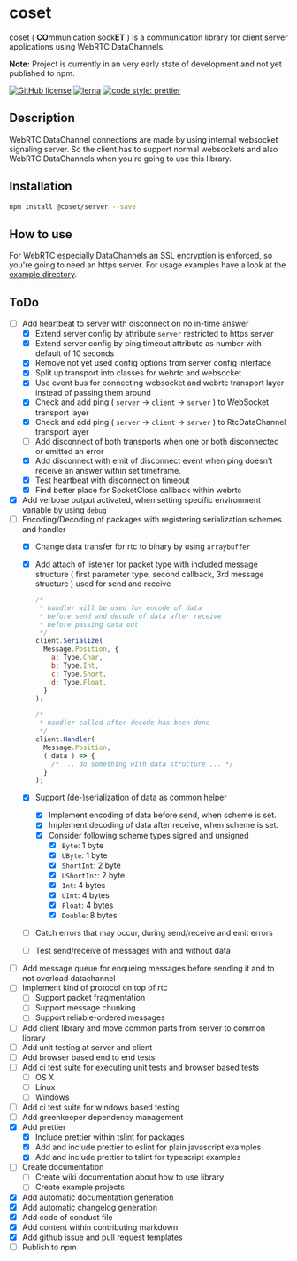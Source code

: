 # coset

coset ( **CO**mmunication sock**ET** ) is a communication library for client server applications using WebRTC DataChannels.

**Note:** Project is currently in an very early state of development and not yet published to npm.

[![GitHub license](https://img.shields.io/badge/license-MIT-green.svg)](https://github.com/Dreaded-Gnu/coset/blob/master/LICENSE.md)
[![lerna](https://img.shields.io/badge/maintained%20with-lerna-cc00ff.svg)](https://lernajs.io/)
[![code style: prettier](https://img.shields.io/badge/code_style-prettier-ff69b4.svg?style=flat-square)](https://github.com/prettier/prettier)

## Description

WebRTC DataChannel connections are made by using internal websocket signaling server. So the client has to support normal websockets and also WebRTC DataChannels when you're going to use this library.

## Installation

```bash
npm install @coset/server --save
```

## How to use

For WebRTC especially DataChannels an SSL encryption is enforced, so you're going to need an https server. For usage examples have a look at the [example directory](example/).

## ToDo

- [ ] Add heartbeat to server with disconnect on no in-time answer
  - [x] Extend server config by attribute `server` restricted to https server
  - [x] Extend server config by ping timeout attribute as number with default of 10 seconds
  - [x] Remove not yet used config options from server config interface
  - [x] Split up transport into classes for webrtc and websocket
  - [x] Use event bus for connecting websocket and webrtc transport layer instead of passing them around
  - [x] Check and add ping ( `server` -> `client` -> `server` ) to WebSocket transport layer
  - [x] Check and add ping ( `server` -> `client` -> `server` ) to RtcDataChannel transport layer
  - [ ] Add disconnect of both transports when one or both disconnected or emitted an error
  - [x] Add disconnect with emit of disconnect event when ping doesn't receive an answer within set timeframe.
  - [x] Test heartbeat with disconnect on timeout
  - [x] Find better place for SocketClose callback within webrtc
- [x] Add verbose output activated, when setting specific environment variable by using `debug`
- [ ] Encoding/Decoding of packages with registering serialization schemes and handler
  - [x] Change data transfer for rtc to binary by using `arraybuffer`
  - [x] Add attach of listener for packet type with included message structure ( first parameter type, second callback, 3rd message structure ) used for send and receive

    ```js
    /*
     * handler will be used for encode of data
     * before send and decode of data after receive
     * before passing data out
     */
    client.Serialize(
      Message.Position, {
        a: Type.Char,
        b: Type.Int,
        c: Type.Short,
        d: Type.Float,
      }
    );

    /*
     * handler called after decode has been done
     */
    client.Handler(
      Message.Position,
      ( data ) => {
        /* ... do something with data structure ... */
      }
    );
    ```

  - [x] Support (de-)serialization of data as common helper
    - [x] Implement encoding of data before send, when scheme is set.
    - [x] Implement decoding of data after receive, when scheme is set.
    - [x] Consider following scheme types signed and unsigned
      - [x] `Byte`: 1 byte
      - [x] `UByte`: 1 byte
      - [x] `ShortInt`: 2 byte
      - [x] `UShortInt`: 2 byte
      - [x] `Int`: 4 bytes
      - [x] `UInt`: 4 bytes
      - [x] `Float`: 4 bytes
      - [x] `Double`: 8 bytes
  - [ ] Catch errors that may occur, during send/receive and emit errors
  - [ ] Test send/receive of messages with and without data
- [ ] Add message queue for enqueing messages before sending it and to not overload datachannel
- [ ] Implement kind of protocol on top of rtc
  - [ ] Support packet fragmentation
  - [ ] Support message chunking
  - [ ] Support reliable-ordered messages
- [ ] Add client library and move common parts from server to common library
- [ ] Add unit testing at server and client
- [ ] Add browser based end to end tests
- [ ] Add ci test suite for executing unit tests and browser based tests
  - [ ] OS X
  - [ ] Linux
  - [ ] Windows
- [ ] Add ci test suite for windows based testing
- [ ] Add greenkeeper dependency management
- [x] Add prettier
  - [x] Include prettier within tslint for packages
  - [x] Add and include prettier to eslint for plain javascript examples
  - [x] Add and include prettier to tslint for typescript examples
- [ ] Create documentation
  - [ ] Create wiki documentation about how to use library
  - [ ] Create example projects
- [x] Add automatic documentation generation
- [x] Add automatic changelog generation
- [x] Add code of conduct file
- [x] Add content within contributing markdown
- [x] Add github issue and pull request templates
- [ ] Publish to npm
